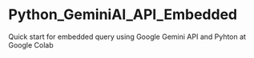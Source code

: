 # Python_GeminiAI_API_Embedded
Quick start for embedded query using Google Gemini API and Pyhton at Google Colab
